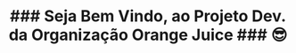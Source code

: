 <div align="center">
  <h1 align="center">### Seja Bem Vindo, ao Projeto Dev. da Organização Orange Juice ### 😎</h1>
